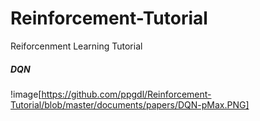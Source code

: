 # Reinforcement-Tutorial
Reiforcenment Learning Tutorial

##### DQN
!image[https://github.com/ppgdl/Reinforcement-Tutorial/blob/master/documents/papers/DQN-pMax.PNG]
